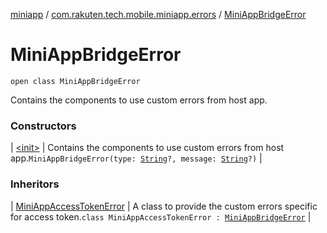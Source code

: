 [miniapp](../../index.md) / [com.rakuten.tech.mobile.miniapp.errors](../index.md) / [MiniAppBridgeError](./index.md)

# MiniAppBridgeError

`open class MiniAppBridgeError`

Contains the components to use custom errors from host app.

### Constructors

| [&lt;init&gt;](-init-.md) | Contains the components to use custom errors from host app.`MiniAppBridgeError(type: `[`String`](https://kotlinlang.org/api/latest/jvm/stdlib/kotlin/-string/index.html)`?, message: `[`String`](https://kotlinlang.org/api/latest/jvm/stdlib/kotlin/-string/index.html)`?)` |

### Inheritors

| [MiniAppAccessTokenError](../-mini-app-access-token-error/index.md) | A class to provide the custom errors specific for access token.`class MiniAppAccessTokenError : `[`MiniAppBridgeError`](./index.md) |

